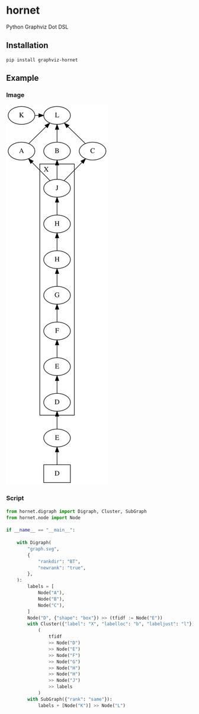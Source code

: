# hornet

Python Graphviz Dot DSL

## Installation

    pip install graphviz-hornet

## Example

### Image
                                                                                                                                                                                    
![image](./graph.svg)

### Script

```python
from hornet.digraph import Digraph, Cluster, SubGraph
from hornet.node import Node

if __name__ == "__main__":

    with Digraph(
        "graph.svg",
        {
            "rankdir": "BT",
            "newrank": "true",
        },
    ):
        labels = [
            Node("A"),
            Node("B"),
            Node("C"),
        ]
        Node("D", {"shape": "box"}) >> (tfidf := Node("E"))
        with Cluster({"label": "X", "labelloc": "b", "labeljust": "l"}):
            (
                tfidf
                >> Node("D")
                >> Node("E")
                >> Node("F")
                >> Node("G")
                >> Node("H")
                >> Node("H")
                >> Node("J")
                >> labels
            )
        with SubGraph({"rank": "same"}):
            labels + [Node("K")] >> Node("L")
```
